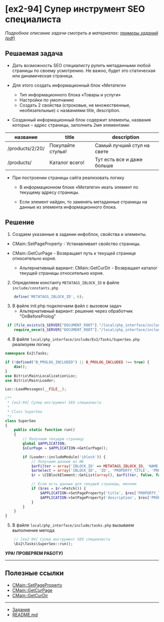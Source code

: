 # [ex2-94] Супер инструмент SEO специалиста

*Подробное описание задачи смотреть в материалах: [примеры заданий (pdf)](../pubinfo/Ex2AllType.pdf)*

## Решаемая задача

* Дать возможность SEO специалисту рулить метаданными любой страницы по своему усмотрению. Не важно, будет это статическая или динамическая страница.

* Для этого создать информационный блок «Метатеги»
    * Тип информационного блока «Товары и услуги»
    * Настройки по умолчанию
    * Создать 2 свойства (строковые, не множественные, необязательные) с названиями title, description.

* Созданный информационный блок содержит элементы, названия которых – адрес страницы, заполнить 2мя элементами:

| название | title | description |
| ----- | ----- | ----- |
| /products/2/20/ | Покупайте стулья! | Самый лучший стул на свете |
| /products/ | Каталог всего! | Тут есть все и даже больше |

* При построении страницы сайта реализовать логику

    * В информационном блоке «Метатеги» икать элемент по текущему адресу страницы.

    * Если элемент найден, то заменять метаданные страницы на данные из элемента информационного блока.

## Решение

1. Создаем указанные в задании инфоблок, свойства и элементы.

* CMain::SetPageProperty - Устанавливает свойство страницы.

* CMain::GetCurPage - Возвращает путь к текущей странице относительно корня.
    * Альтернативный вариант: CMain::GetCurDir - Возвращает каталог текущей страницы относительно корня.

2. Определяем константу `METATAGS_IBLOCK_ID` в файле `include/constants.php` 
```php  
    define('METATAGS_IBLOCK_ID', 6);
```  
3. В файле init.php подключаем файл с вызовом задач
    * Альтернативный вариант: решение через обработчик "OnBeforeProlog"

```php
 if (file_exists($_SERVER["DOCUMENT_ROOT"]."/local/php_interface/include/tasks.php"))
    require_once($_SERVER["DOCUMENT_ROOT"]."/local/php_interface/include/tasks.php");
```    

4. В файле `local/php_interface/include/Ex2/Tasks/SuperSeo.php` реализуем логику

```php
namespace Ex2\Tasks;

if (!defined("B_PROLOG_INCLUDED") || B_PROLOG_INCLUDED !== true) {
    die();
}
use Bitrix\Main\Localization\Loc;
use Bitrix\Main\Loader;

Loc::LoadMessages(__FILE__);

/**
 * [ex2-94] Супер инструмент SEO специалиста
 *
 * Class SuperSeo
 */
class SuperSeo
{
    public static function run()
    {
        // Получаем текущую страницу
        global $APPLICATION;
        $sCurPage = $APPLICATION->GetCurPage();

        if (Loader::includeModule('iblock')) {
            // Получаем данные из ИБ
            $arFilter = array('IBLOCK_ID' => METATAGS_IBLOCK_ID, 'NAME' => $sCurPage);
            $arSelect = array('IBLOCK_ID', 'ID', 'PROPERTY_TITLE', 'PROPERTY_DESCRIPTION');
            $r = \CIBlockElement::GetList(array(), $arFilter, false, false, $arSelect);

            // Если есть данные для текущей страницы, меняем
            if ($res = $r->Fetch()) {
                $APPLICATION->SetPageProperty('title', $res['PROPERTY_TITLE_VALUE']);
                $APPLICATION->SetPageProperty('description', $res['PROPERTY_DESCRIPTION_VALUE']);
            }
        }
    }
}
```
5.  В файле `local/php_interface/include/tasks.php` вызываем выполнение метода
```php  
    // [ex2-94] Супер инструмент SEO специалиста
    \Ex2\Tasks\SuperSeo::run();
```  
**УРА! ПРОВЕРЯЕМ РАБОТУ)**
***
## Полезные ссылки

* [CMain::SetPageProperty](https://dev.1c-bitrix.ru/api_help/main/reference/cmain/setpageproperty.php)
* [CMain::GetCurPage](https://dev.1c-bitrix.ru/api_help/main/reference/cmain/getcurpage.php)
* [CMain::GetCurDir](https://dev.1c-bitrix.ru/api_help/main/reference/cmain/getcurdir.php)

____
* [Задания](tasks.md)
* [README.md](../../README.md)